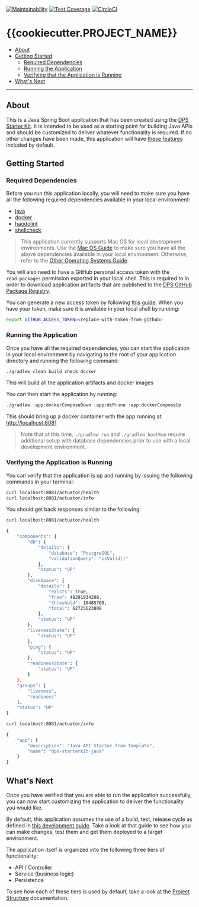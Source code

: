 [![Maintainability](https://api.codeclimate.com/v1/badges/FIXME_TOKEN/maintainability)](https://codeclimate.com/repos/FIXME_TOKEN/maintainability)
[![Test Coverage](https://api.codeclimate.com/v1/badges/FIXME_TOKEN/test_coverage)](https://codeclimate.com/repos/FIXME_TOKEN/test_coverage)
[![CircleCI](https://circleci.com/gh/ThoughtWorks-DPS/dps-multi-modules-starterkit-java.svg?style=shield&circle-token=FIXME_TOKEN)](https://app.circleci.com/pipelines/github/ThoughtWorks-DPS/dps-multi-modules-starterkit-java?branch=master)

# {{cookiecutter.PROJECT_NAME}}

- [About](#about)
- [Getting Started](#getting-started)
    - [Required Dependencies](#required-dependencies)
    - [Running the Application](#running-the-application)
    - [Verifying that the Application is Running](#verifying-the-application-is-running)
- [What's Next](#whats-next)

---

## About

This is a Java Spring Boot application that has been created using the [DPS Starter Kit][1].
It is intended to be used as a starting point for building Java APIs and should be customized to deliver whatever functionality is required.
If no other changes have been made, this application will have [these features][2] included by default.

## Getting Started

### Required Dependencies

Before you run this application locally, you will need to make sure you have all the following required dependencies available in your local environment:

- [java][6]
- [docker][7]
- [haodolint][8]
- [shellcheck][9]

>This application currently supports Mac OS for local development environments.
> Use the [Mac OS Guide][4] to make sure you have all the above dependencies available in your local environment.
> Otherwise, refer to the [Other Operating Systems Guide][5].

You will also need to have a GitHub personal access token with the `read:packages` permission exported in your local shell.
This is required to in order to download application artifacts that are published to the [DPS GitHub Package Registry][10].

You can generate a new access token by following [this guide][11].
When you have your token, make sure it is available in your local shell by running:

```bash
export GITHUB_ACCESS_TOKEN=<replace-with-token-from-github>
```

### Running the Application

Once you have all the required dependencies, you can start the application in your local environment by navigating to the root of your application directory and running the following command:

```bash
./gradlew clean build check docker
```

This will build all the application artifacts and docker images

You can then start the application by running:

```bash
./gradlew :app:dockerComposeDown :app:dcPrune :app:dockerComposeUp
```

This should bring up a docker container with the app running at [http://localhost:8081](http://localhost:8081)

> Note that at this time, `./gradlew run` and `./gradlew bootRun` require additional setup with database dependencies prior to use with a local development environment.

### Verifying the Application is Running

You can verify that the application is up and running by issuing the following commands in your terminal:

```bash
curl localhost:8081/actuator/health
curl localhost:8081/actuator/info
```

You should get back responses similar to the following:

```bash
curl localhost:8081/actuator/health

{
    "components": {
        "db": {
            "details": {
                "database": "PostgreSQL",
                "validationQuery": "isValid()"
            },
            "status": "UP"
        },
        "diskSpace": {
            "details": {
                "exists": true,
                "free": 48291934208,
                "threshold": 10485760,
                "total": 62725623808
            },
            "status": "UP"
        },
        "livenessState": {
            "status": "UP"
        },
        "ping": {
            "status": "UP"
        },
        "readinessState": {
            "status": "UP"
        }
    },
    "groups": [
        "liveness",
        "readiness"
    ],
    "status": "UP"
}
```

```bash
curl localhost:8081/actuator/info

{
    "app": {
        "description": "Java API Starter from Template",
        "name": "dps-starterkit-java"
    }
}
```

## What's Next

Once you have verified that you are able to run the application successfully, you can now start customizing the application to deliver the functionality you would like.

By default, this application assumes the use of a build, test, release cycle as defined in [this development guide][12].
Take a look at that guide to see how you can make changes, test them and get them deployed to a target environment.

The application itself is organized into the following three tiers of functionality:

- API / Controller
- Service (business logic)
- Persistence

To see how each of these tiers is used by default, take a look at the [Project Structure][13] documentation.

[1]: https://github.com/thoughtworks-dps/dps-starterkit-java
[2]: https://github.com/thoughtworks-dps/dps-starterkit-java#features
[4]: https://github.com/thoughtworks-dps/dps-starterkit-java/blob/main/docs/developing-on-mac.md
[5]: https://github.com/thoughtworks-dps/dps-starterkit-java/blob/main/docs/developing-on-other-os.md
[6]: https://www.oracle.com/java/technologies/javase-jdk16-downloads.html
[7]: https://docs.docker.com/get-docker/
[8]: https://github.com/hadolint/hadolint#install
[9]: https://github.com/koalaman/shellcheck#readme
[10]: https://github.com/orgs/thoughtworks-dps/packages
[11]: https://docs.github.com/en/github/authenticating-to-github/keeping-your-account-and-data-secure/creating-a-personal-access-token
[12]: https://github.com/thoughtworks-dps/dps-starterkit-java/blob/main/docs/development-guid.md
[13]: https://github.com/thoughtworks-dps/dps-starterkit-java/blob/main/docs/project-structure.md
